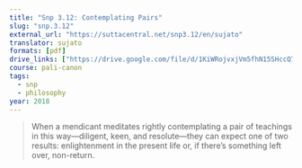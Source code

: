 ```yaml
---
title: "Snp 3.12: Contemplating Pairs"
slug: "snp.3.12"
external_url: "https://suttacentral.net/snp3.12/en/sujato"
translator: sujato
formats: [pdf]
drive_links: ["https://drive.google.com/file/d/1KiWRojvxjVm5fhN15SHccQ7HslSxHm0U/view?usp=drivesdk"]
course: pali-canon
tags:
  - snp
  - philosophy
year: 2018
---
```


> When a mendicant meditates rightly contemplating a pair of teachings in this way—diligent, keen, and resolute—they can expect one of two results: enlightenment in the present life or, if there’s something left over, non-return.
